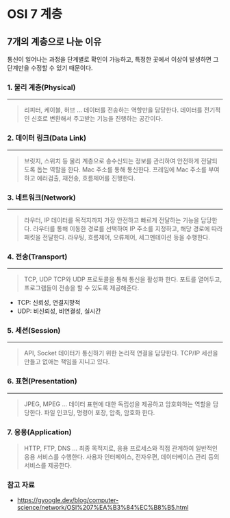 # OSI 7 계층

## 7개의 계층으로 나눈 이유

통신이 일어나는 과정을 단계별로 확인이 가능하고, 특정한 곳에서 이상이 발생하면 그 단계만을 수정할 수 있기 때문이다.

### 1. 물리 계층(Physical)

---

> 리피터, 케이블, 허브 ...
> 데이터를 전송하는 역할만을 담당한다. 데이터를 전기적인 신호로 변환해서 주고받는 기능을 진행하는 공간이다.

### 2. 데이터 링크(Data Link)

---

> 브릿지, 스위치 등
> 물리 계층으로 송수신되는 정보를 관리하여 안전하게 전달되도록 돕는 역할을 한다.
> Mac 주소를 통해 통신한다. 프레임에 Mac 주소를 부여하고 에러검출, 재전송, 흐름제어를 진행한다.

### 3. 네트워크(Network)

---

> 라우터, IP
> 데이터를 목적지까지 가장 안전하고 빠르게 전달하는 기능을 담당한다. 라우터를 통해 이동한 경로를 선택하여 IP 주소를 지정하고, 해당 경로에 따라 패킷을 전달한다.
> 라우팅, 흐름제어, 오류제어, 세그멘테이션 등을 수행한다.

### 4. 전송(Transport)

---

> TCP, UDP
> TCP와 UDP 프로토콜을 통해 통신을 활성화 한다. 포트를 열어두고, 프로그램들이 전송을 할 수 있도록 제공해준다.

- TCP: 신뢰성, 연결지향적
- UDP: 비신뢰성, 비연결성, 실시간

### 5. 세션(Session)

---

> API, Socket
> 데이터가 통신하기 위한 논리적 연결을 담당한다. TCP/IP 세션을 만들고 없애는 책임을 지니고 있다.

### 6. 표현(Presentation)

---

> JPEG, MPEG ...
> 데이터 표현에 대한 독립성을 제공하고 암호화하는 역할을 담당한다.
> 파일 인코딩, 명령어 포장, 압축, 암호화 한다.

### 7. 응용(Application)

> HTTP, FTP, DNS ...
> 최종 목적지로, 응용 프로세스와 직접 관계하여 일반적인 응용 서비스를 수행한다. 사용자 인터페이스, 전자우편, 데이터베이스 관리 등의 서비스를 제공한다.

### 참고 자료

- https://gyoogle.dev/blog/computer-science/network/OSI%207%EA%B3%84%EC%B8%B5.html
